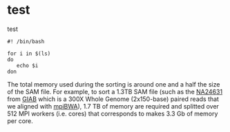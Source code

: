 # test
test


```shell
#! /bin/bash

for i in $(ls)
do
   echo $i
don
```

The total memory used during the sorting is around one and a half the size of the SAM file.
For example, to sort a 1.3TB SAM file (such as the [NA24631](ftp://user:anonymous@ftp-trace.ncbi.nlm.nih.gov/ReferenceSamples/giab/data/ChineseTrio/HG005_NA24631_son/HG005_NA24631_son_HiSeq_300x/NHGRI_Illumina300X_Chinesetrio_novoalign_bams/) from [GIAB](https://github.com/genome-in-a-bottle/about_GIAB) which is a 300X Whole Genome (2x150-base) paired reads that we aligned with [mpiBWA](https://github.com/bioinfo-pf-curie/mpiBWA)), 1.7 TB of memory are required and splitted over 512 MPI workers (i.e. cores) that corresponds to makes 3.3 Gb of memory per core.

